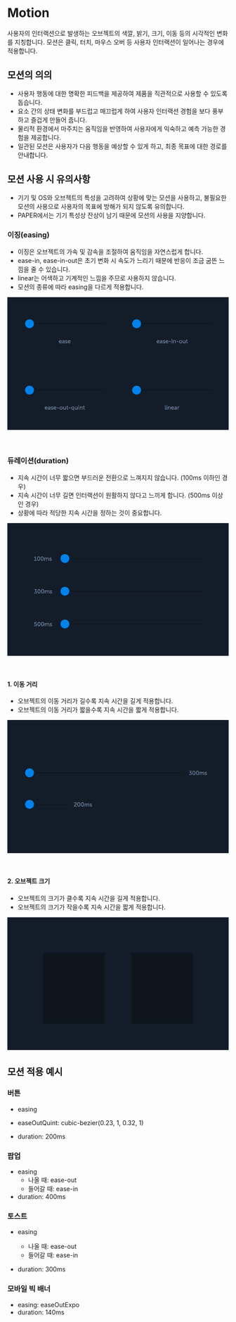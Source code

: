 ---
---

# Motion

사용자의 인터랙션으로 발생하는 오브젝트의 색깔, 밝기, 크기, 이동 등의 시각적인 변화를 지칭합니다. 모션은 클릭, 터치, 마우스 오버 등 사용자 인터랙션이 일어나는 경우에 적용합니다.

## 모션의 의의

- 사용자 행동에 대한 명확한 피드백을 제공하여 제품을 직관적으로 사용할 수 있도록 돕습니다.
- 요소 간의 상태 변화를 부드럽고 매끄럽게 하여 사용자 인터랙션 경험을 보다 풍부하고 즐겁게 만들어 줍니다.
- 물리적 환경에서 마주치는 움직임을 반영하여 사용자에게 익숙하고 예측 가능한 경험을 제공합니다.
- 일관된 모션은 사용자가 다음 행동을 예상할 수 있게 하고, 최종 목표에 대한 경로를 안내합니다.

## 모션 사용 시 유의사항 

- 기기 및 OS와 오브젝트의 특성을 고려하여 상황에 맞는 모션을 사용하고, 불필요한 모션의 사용으로 사용자의 목표에 방해가 되지 않도록 유의합니다.
- PAPER에서는 기기 특성상 잔상이 남기 때문에 모션의 사용을 지양합니다.

### 이징(easing)

- 이징은 오브젝트의 가속 및 감속을 조절하여 움직임을 자연스럽게 합니다.
- ease-in, ease-in-out은 초기 변화 시 속도가 느리기 때문에 반응이 조금 굼뜬 느낌을 줄 수 있습니다.
- linear는 어색하고 기계적인 느낌을 주므로 사용하지 않습니다.
- 모션의 종류에 따라 easing을 다르게 적용합니다.

![easing](motion_easing.gif)

<br>

### 듀레이션(duration)

- 지속 시간이 너무 짧으면 부드러운 전환으로 느껴지지 않습니다. (100ms 이하인 경우)
- 지속 시간이 너무 길면 인터랙션이 원활하지 않다고 느끼게 합니다. (500ms 이상인 경우)
- 상황에 따라 적당한 지속 시간을 정하는 것이 중요합니다.

![easing](motion_duration.gif)

<br>

#### 1. 이동 거리

- 오브젝트의 이동 거리가 길수록 지속 시간을 길게 적용합니다.
- 오브젝트의 이동 거리가 짧을수록 지속 시간을 짧게 적용합니다.

![easing](motion_distance.gif)

<br>

#### 2. 오브젝트 크기

- 오브젝트의 크기가 클수록 지속 시간을 길게 적용합니다.
- 오브젝트의 크기가 작을수록 지속 시간을 짧게 적용합니다.

![easing](motion_scale.gif)

## 모션 적용 예시

### 버튼

-  easing
  -  easeOutQuint: cubic-bezier(0.23, 1, 0.32, 1)

-  duration: 200ms

### 팝업

- easing
  - 나올 때: ease-out
  - 들어갈 때: ease-in
- duration: 400ms

### 토스트

- easing
  - 나올 때: ease-out
  - 들어갈 때: ease-in

- duration: 300ms

### 모바일 빅 배너

- easing: easeOutExpo
- duration: 140ms
